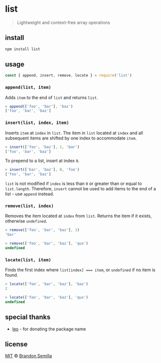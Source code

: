# list
> Lightweight and context-free array operations

## install
```sh
npm install list
```

## usage
```js
const { append, insert, remove, locate } = require('list')
```

### `append(list, item)`
Adds `item` to the end of `list` and returns `list`.
```js
> append(['foo', 'bar'], 'baz')
['foo', 'bar', 'baz']
```

### `insert(list, index, item)`
Inserts `item` at `index` in `list`. The item in `list` located at `index` and all subsequent items are shifted by one index to accommodate `item`.
```js
> insert(['foo', 'baz'], 1, 'bar')
['foo', 'bar', 'baz']
```
To prepend to a list, insert at index `0`.
```js
> insert(['bar', 'baz'], 0, 'foo')
['foo', 'bar', 'baz']
```
`list` is not modified if `index` is less than `0` or greater than or equal to `list.length`. Therefore, `insert` cannot be used to add items to the end of a list - use `append` instead.

### `remove(list, index)`
Removes the item located at `index` from `list`. Returns the item if it exists, otherwise `undefined`.
```js
> remove(['foo', 'bar', 'baz'], 1)
'bar'
```
```js
> remove(['foo', 'bar', 'baz'], 'qux')
undefined
```

### `locate(list, item)`
Finds the first index where `list[index] === item`, or `undefined` if no item is found.
```js
> locate(['foo', 'bar', 'baz'], 'baz')
2
```
```js
> locate(['foo', 'bar', 'baz'], 'qux')
undefined
```

## special thanks
- [leo](https://github.com/leo) - for donating the package name

## license
[MIT](https://opensource.org/licenses/MIT) © [Brandon Semilla](https://git.io/semibran)
